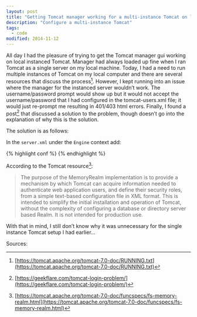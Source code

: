 ```yaml
---
layout: post
title: "Getting Tomcat manager working for a multi-instance Tomcat on localhost"
description: "Configure a multi-instance Tomcat"
tags: 
  - code
modified: 2014-11-12
---
```


All day I had the pleasure of trying to get the Tomcat manager gui working on local instanced Tomcat. Manager had always loaded up fine when I ran Tomcat as a single server on my local machine. Today, I had a need to run multiple instances of Tomcat on my local computer and there are several resources that discuss the process[^1]. However, I kept running into an issue where the manager for the instanced server wouldn’t work. The username/password prompt would show up but it would not accept the username/password that I had configured in the tomcat-users.xml file; it would just re-prompt me resulting in 401/403 html errors. Finally, I found a post[^2] that discussed a solution to the problem, though doesn’t go into the explanation of why this is the solution.

The solution is as follows:

In the `server.xml` under the `Engine` context add:

{% highlight conf %}
<Realm className="org.apache.catalina.realm.MemoryRealm" />
{% endhighlight %}

According to the Tomcat resource[^3]:

> The purpose of the MemoryRealm implementation is to provide a mechanism by which Tomcat can acquire information needed to authenticate web application users, and define their security roles, from a simple text-based configuration file in XML format. This is intended to simplify the initial installation and operation of Tomcat, without the complexity of configuring a database or directory server based Realm. It is not intended for production use.

With that in mind, I still don’t know why it was unnecessary for the single instance Tomcat setup I had earlier…


Sources:

[^1]: [https://tomcat.apache.org/tomcat-7.0-doc/RUNNING.txt](https://tomcat.apache.org/tomcat-7.0-doc/RUNNING.txt)
[^2]: [https://geekflare.com/tomcat-login-problem/](https://geekflare.com/tomcat-login-problem/)
[^3]: [https://tomcat.apache.org/tomcat-7.0-doc/funcspecs/fs-memory-realm.html](https://tomcat.apache.org/tomcat-7.0-doc/funcspecs/fs-memory-realm.html)